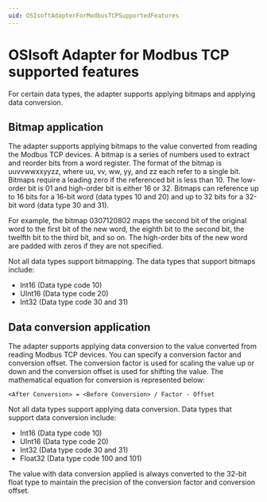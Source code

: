 ```yaml
---
uid: OSIsoftAdapterForModbusTCPSupportedFeatures
---
```


# OSIsoft Adapter for Modbus TCP supported features

For certain data types, the adapter supports applying bitmaps and applying data conversion.

## Bitmap application

The adapter supports applying bitmaps to the value converted from reading the Modbus TCP devices. A bitmap is a series of numbers used to extract and reorder bits from a word register. The format of the bitmap is uuvvwwxxyyzz, where uu, vv, ww, yy, and zz each refer to a single bit. Bitmaps require a leading zero if the referenced bit is less than 10. The low-order bit is 01 and high-order bit is either 16 or 32. Bitmaps can reference up to 16 bits for a 16-bit word (data types 10 and 20) and up to 32 bits for a 32-bit word (data type 30 and 31).

For example, the bitmap 0307120802 maps the second bit of the original word to the first bit of the new word, the eighth bit to the second bit, the twelfth bit to the third bit, and so on. The high-order bits of the new word are padded with zeros if they are not specified.

Not all data types support bitmapping. The data types that support bitmaps include:

- Int16 (Data type code 10)
- UInt16 (Data type code 20)
- Int32 (Data type code 30 and 31)

## Data conversion application

The adapter supports applying data conversion to the value converted from reading Modbus TCP devices. You can specify a conversion factor and conversion offset. The conversion factor is used for scaling the value up or down and the conversion offset is used for shifting the value. The mathematical equation for conversion is represented below:

 ```code
 <After Conversion> = <Before Conversion> / Factor - Offset
 ```

 Not all data types support applying data conversion. Data types that support data conversion include:

- Int16 (Data type code 10)
- UInt16 (Data type code 20)
- Int32 (Data type code 30 and 31)
- Float32 (Data type code 100 and 101)

The value with data conversion applied is always converted to the 32-bit float type to maintain the precision of the conversion factor and conversion offset.
